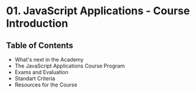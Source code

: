 # 01. JavaScript Applications - Course Introduction

## Table of Contents
*   What's next in the Academy
*   The JavaScript Applications Course Program
*   Exams and Evaluation
*   Standart Criteria
*   Resources for the Course